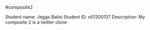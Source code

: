 #composite2

Student name: Jeggo Balisi
Student ID: n01300137
Description: My composite 2 is a twitter clone
